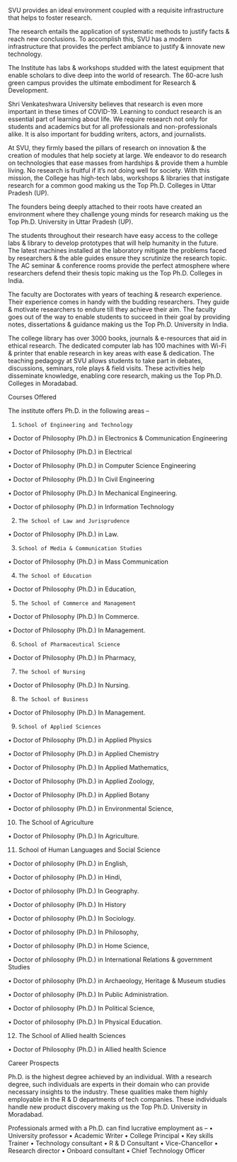 SVU provides an ideal environment coupled with a requisite infrastructure that helps to foster research. 

The research entails the application of systematic methods to justify facts & reach new conclusions. To accomplish this, SVU has a modern infrastructure that provides the perfect ambiance to justify & innovate new technology.

The Institute has labs & workshops studded with the latest equipment that enable scholars to dive deep into the world of research. The 60-acre lush green campus provides the ultimate embodiment for Research & Development.

Shri Venkateshwara University believes that research is even more important in these times of COVID-19. Learning to conduct research is an essential part of learning about life. We require research not only for students and academics but for all professionals and non-professionals alike. It is also important for budding writers, actors, and journalists.

At SVU, they firmly based the pillars of research on innovation & the creation of modules that help society at large. We endeavor to do research on technologies that ease masses from hardships & provide them a humble living. No research is fruitful if it’s not doing well for society. With this mission, the College has high-tech labs, workshops & libraries that instigate research for a common good making us the Top Ph.D. Colleges in Uttar Pradesh (UP).

The founders being deeply attached to their roots have created an environment where they challenge young minds for research making us the Top Ph.D. University in Uttar Pradesh (UP). 

The students throughout their research have easy access to the college labs & library to develop prototypes that will help humanity in the future. The latest machines installed at the laboratory mitigate the problems faced by researchers & the able guides ensure they scrutinize the research topic. The AC seminar & conference rooms provide the perfect atmosphere where researchers defend their thesis topic making us the Top Ph.D. Colleges in India.

The faculty are Doctorates with years of teaching & research experience. Their experience comes in handy with the budding researchers. They guide & motivate researchers to endure till they achieve their aim. The faculty goes out of the way to enable students to succeed in their goal by providing notes, dissertations & guidance making us the Top Ph.D. University in India.

The college library has over 3000 books, journals & e-resources that aid in ethical research. The dedicated computer lab has 100 machines with Wi-Fi & printer that enable research in key areas with ease & dedication. The teaching pedagogy at SVU allows students to take part in debates, discussions, seminars, role plays & field visits. These activities help disseminate knowledge, enabling core research, making us the Top Ph.D. Colleges in Moradabad.

Courses Offered

The institute offers Ph.D. in the following areas –

1.     School of Engineering and Technology

•        Doctor of Philosophy (Ph.D.) in Electronics & Communication Engineering

•        Doctor of Philosophy (Ph.D.) in Electrical

•        Doctor of Philosophy (Ph.D.) in Computer Science Engineering

•        Doctor of Philosophy (Ph.D.) In Civil Engineering

•        Doctor of Philosophy (Ph.D.) In Mechanical Engineering.

•        Doctor of philosophy (Ph.D.) in Information Technology

2.     The School of Law and Jurisprudence

•        Doctor of Philosophy (Ph.D.) in Law.

3.     School of Media & Communication Studies

•        Doctor of Philosophy (Ph.D.) in Mass Communication

4.     The School of Education

•        Doctor of Philosophy (Ph.D.) in Education,

5.     The School of Commerce and Management

•        Doctor of Philosophy (Ph.D.) In Commerce.

•        Doctor of Philosophy (Ph.D.) In Management.

6.     School of Pharmaceutical Science

•        Doctor of Philosophy (Ph.D.) In Pharmacy,

7.     The School of Nursing

•        Doctor of Philosophy (Ph.D.) In Nursing.

8.     The School of Business

•        Doctor of Philosophy (Ph.D.) In Management.

9.     School of Applied Sciences

•        Doctor of Philosophy (Ph.D.) in Applied Physics

•        Doctor of Philosophy (Ph.D.) in Applied Chemistry

•        Doctor of Philosophy (Ph.D.) In Applied Mathematics,

•        Doctor of Philosophy (Ph.D.) in Applied Zoology,

•        Doctor of Philosophy (Ph.D.) in Applied Botany

•        Doctor of philosophy (Ph.D.) in Environmental Science,

10. The School of Agriculture

•        Doctor of Philosophy (Ph.D.) In Agriculture.

11. School of Human Languages and Social Science

•        Doctor of philosophy (Ph.D.) in English,

•        Doctor of philosophy (Ph.D.) in Hindi,

•        Doctor of philosophy (Ph.D.) In Geography.

•        Doctor of philosophy (Ph.D.) In History

•        Doctor of philosophy (Ph.D.) In Sociology.

•        Doctor of philosophy (Ph.D.) In Philosophy,

•        Doctor of philosophy (Ph.D.) in Home Science,

•        Doctor of philosophy (Ph.D.) in International Relations & government Studies

•        Doctor of philosophy (Ph.D.) in Archaeology, Heritage & Museum studies

•        Doctor of philosophy (Ph.D.) In Public Administration.

•        Doctor of philosophy (Ph.D.) In Political Science,

•        Doctor of philosophy (Ph.D.) In Physical Education.

12. The School of Allied health Sciences

•        Doctor of Philosophy (Ph.D.) in Allied health Science 

Career Prospects

 Ph.D. is the highest degree achieved by an individual. With a research degree, such individuals are experts in their domain who can provide necessary insights to the industry. These qualities make them highly employable in the R & D departments of tech companies. These individuals handle new product discovery making us the Top Ph.D. University in Moradabad.
 
 
Professionals armed with a Ph.D. can find lucrative employment as – 
•        University professor
•        Academic Writer
•        College Principal
•        Key skills Trainer
•        Technology consultant
•        R & D Consultant
•        Vice-Chancellor
•        Research director
•        Onboard consultant
•        Chief Technology Officer
